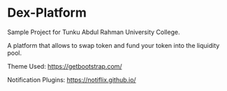 # Dex-Platform
Sample Project for Tunku Abdul Rahman University College.

A platform that allows to swap token and fund your token into the liquidity pool.

Theme Used: https://getbootstrap.com/

Notification Plugins: https://notiflix.github.io/

